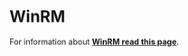 # WinRM

 

For information about [**WinRM read this page**](../../network-services-pentesting/5985-5986-pentesting-winrm.md).

 
